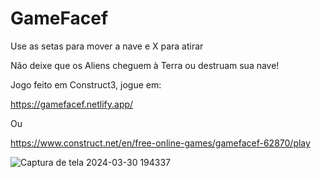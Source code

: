 # GameFacef
Use as setas para mover a nave e X para atirar

Não deixe que os Aliens cheguem à Terra ou destruam sua nave!


Jogo feito em Construct3,
jogue em:

https://gamefacef.netlify.app/

Ou

https://www.construct.net/en/free-online-games/gamefacef-62870/play

![Captura de tela 2024-03-30 194337](https://github.com/pagfrare/GameFacef/assets/109170339/5da3c977-0731-4343-a6d9-eae97bffd92d)
